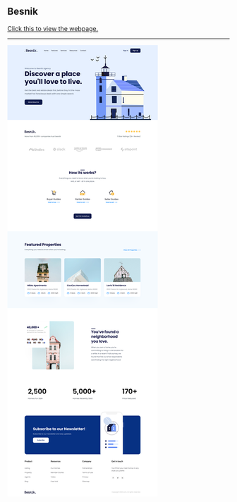 ## Besnik

[Click this to view the webpage.](https://incandescent-florentine-b63517.netlify.app/)

---

![Image](./demo.png)